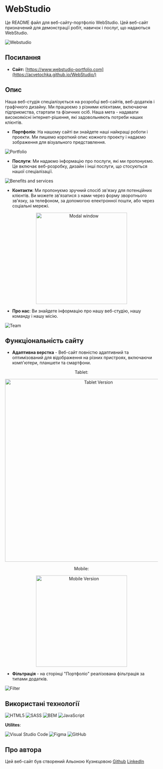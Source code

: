 # WebStudio

Це README файл для веб-сайту-портфоліо WebStudio. Цей веб-сайт призначений для демонстрації робіт, навичок і послуг, що надаються WebStudio.

![Webstudio](images/readme/studio-desktop.png)

## Посилання

- **Сайт:** [https://www.webstudio-portfolio.com](https://acvetochka.github.io/WebStudio/)

## Опис

Наша веб-студія спеціалізується на розробці веб-сайтів, веб-додатків і графічного дизайну. Ми працюємо з різними клієнтами, включаючи підприємства, стартапи та фізичних осіб. Наша мета - надавати високоякісні інтернет-рішення, які задовольняють потреби наших клієнтів.

- **Портфоліо**: На нашому сайті ви знайдете наші найкращі роботи і проекти. Ми пишемо короткий опис кожного проекту і надаємо зображення для візуального представлення.

![Portfolio](images/readme/portfolio.png)

- **Послуги**: Ми надаємо інформацію про послуги, які ми пропонуємо. Це включає веб-розробку, дизайн і інші послуги, що стосуються нашої спеціалізації.

![Benefits and services](images/readme/benefits-services.png)

- **Контакти**: Ми пропонуємо зручний спосіб зв'язку для потенційних клієнтів. Ви можете зв'язатися з нами через форму зворотнього зв'язку, за телефоном, за допомогою електронної пошти, або через соціальні мережі.

<div align="center">
<img src="images/readme/modal.png" alt="Modal window" width="300">
</div>

- **Про нас**: Ви знайдете інформацію про нашу веб-студію, нашу команду і нашу місію.

![Team](images/readme/team.png)

## Функціональність сайту

- **Адаптивна верстка** - Веб-сайт повністю адаптивний та оптимізований для відображення на різних пристроях, включаючи комп'ютери, планшети та смартфони.



<!-- ![Tablet Version](images/readme/studio-tablet.png) -->
<div align="center">
  <p>Tablet:</p>
<img src="images/readme/studio-tablet.png" alt="Tablet Version" width="600">
</div>

<div align="center">
  <p>Mobile: </p>
<img src="images/readme/studio-mobile.png" alt="Mobile Version" width="300">
</div>
<!-- ![Tablet Version](images/readme/studio-tablet.png) -->

- **Фільтрація** - на сторінці "Портфоліо" реалізована фільтрація за типами додатків.

![Filter](images/readme/filter.png)

## Використані технології

  ![HTML5](https://img.shields.io/badge/html5-%23E34F26.svg?style=for-the-badge&logo=html5&logoColor=white)
  ![SASS](https://img.shields.io/badge/SASS-hotpink.svg?style=for-the-badge&logo=SASS&logoColor=white)
  ![BEM](https://img.shields.io/badge/BEM-20232a?style=for-the-badge&logo=bem&logoColor=white)
  ![JavaScript](https://img.shields.io/badge/javascript-%23323330.svg?style=for-the-badge&logo=javascript&logoColor=%23F7DF1E)


 **Utilites**:

   ![Visual Studio Code](https://img.shields.io/badge/Visual%20Studio%20Code-0078d7.svg?style=for-the-badge&logo=visual-studio-code&logoColor=white)
   ![Figma](https://img.shields.io/badge/figma-%23F24E1E.svg?style=for-the-badge&logo=figma&logoColor=white)
   ![GitHub](https://img.shields.io/badge/github-%23121011.svg?style=for-the-badge&logo=github&logoColor=white)

## Про автора
Цей веб-сайт був створений Альоною Кузнєцовою
[Github](https://github.com/acvetochka)
[LinkedIn](https://www.linkedin.com/in/alona-kuznietsova/)
